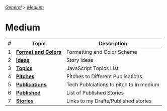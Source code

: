_[General](../README.md) > [Medium](./main.md)_

# **Medium**

| #   | Topic                                           | Description                             |
| --- | ----------------------------------------------- | --------------------------------------- |
| 1   | [**Format and Colors**](./Formatting&Colors.md) | Formatting and Color Scheme             |
| 2   | [**Ideas**](./Ideas.md)                         | Story Ideas                             |
| 3   | [**Topics**](./Topics.md)          | JavaScript Topics List                  |
| 4   | [**Pitches**](./Pitches.md)                     | Pitches to Different Publications       |
| 5   | [**Publications**](./Publications.md)           | Tech Publciations to pitch to in medium |
| 6   | [**Published**](./Published.md)                 | List of Published Stories               |
| 7   | [**Stories**](./Stories.md)                     | Links to my Drafts/Published stories    |
